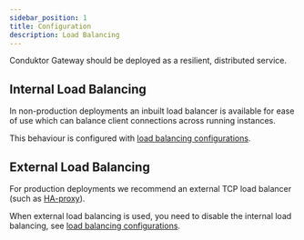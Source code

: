 ```yaml
---
sidebar_position: 1
title: Configuration
description: Load Balancing
---
```



Conduktor Gateway should be deployed as a resilient, distributed service.


## Internal Load Balancing

In non-production deployments an inbuilt load balancer is available for ease of use which can balance client connections across running instances. 

This behaviour is configured with [load balancing configurations](./env-variables.md#load-balancing). 


## External Load Balancing

For production deployments we recommend an external TCP load balancer (such as [HA-proxy](https://www.haproxy.org/)).

When external load balancing is used, you need to disable the internal load balancing, see [load balancing configurations](./env-variables.md#load-balancing). 
